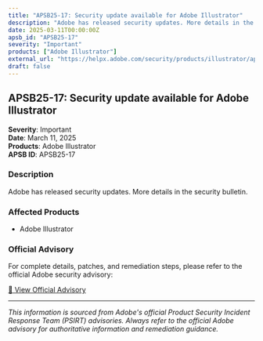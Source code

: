 ```yaml
---
title: "APSB25-17: Security update available for Adobe Illustrator"
description: "Adobe has released security updates. More details in the security bulletin."
date: 2025-03-11T00:00:00Z
apsb_id: "APSB25-17"
severity: "Important"
products: ["Adobe Illustrator"]
external_url: "https://helpx.adobe.com/security/products/illustrator/apsb25-17.html"
draft: false
---
```


## APSB25-17: Security update available for Adobe Illustrator

**Severity**: Important  
**Date**: March 11, 2025  
**Products**: Adobe Illustrator  
**APSB ID**: APSB25-17

### Description

Adobe has released security updates. More details in the security bulletin.

### Affected Products

- Adobe Illustrator


### Official Advisory

For complete details, patches, and remediation steps, please refer to the official Adobe security advisory:

[🔗 View Official Advisory](https://helpx.adobe.com/security/products/illustrator/apsb25-17.html)

---

*This information is sourced from Adobe's official Product Security Incident Response Team (PSIRT) advisories. Always refer to the official Adobe advisory for authoritative information and remediation guidance.*
